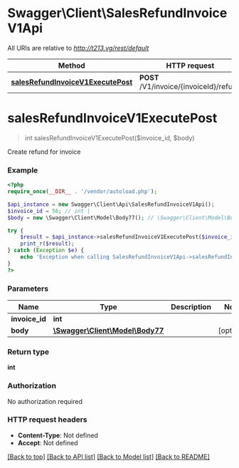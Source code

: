 # Swagger\Client\SalesRefundInvoiceV1Api

All URIs are relative to *http://t213.vg/rest/default*

Method | HTTP request | Description
------------- | ------------- | -------------
[**salesRefundInvoiceV1ExecutePost**](SalesRefundInvoiceV1Api.md#salesRefundInvoiceV1ExecutePost) | **POST** /V1/invoice/{invoiceId}/refund | 


# **salesRefundInvoiceV1ExecutePost**
> int salesRefundInvoiceV1ExecutePost($invoice_id, $body)



Create refund for invoice

### Example
```php
<?php
require_once(__DIR__ . '/vendor/autoload.php');

$api_instance = new Swagger\Client\Api\SalesRefundInvoiceV1Api();
$invoice_id = 56; // int | 
$body = new \Swagger\Client\Model\Body77(); // \Swagger\Client\Model\Body77 | 

try {
    $result = $api_instance->salesRefundInvoiceV1ExecutePost($invoice_id, $body);
    print_r($result);
} catch (Exception $e) {
    echo 'Exception when calling SalesRefundInvoiceV1Api->salesRefundInvoiceV1ExecutePost: ', $e->getMessage(), PHP_EOL;
}
?>
```

### Parameters

Name | Type | Description  | Notes
------------- | ------------- | ------------- | -------------
 **invoice_id** | **int**|  |
 **body** | [**\Swagger\Client\Model\Body77**](../Model/\Swagger\Client\Model\Body77.md)|  | [optional]

### Return type

**int**

### Authorization

No authorization required

### HTTP request headers

 - **Content-Type**: Not defined
 - **Accept**: Not defined

[[Back to top]](#) [[Back to API list]](../../README.md#documentation-for-api-endpoints) [[Back to Model list]](../../README.md#documentation-for-models) [[Back to README]](../../README.md)

